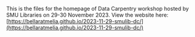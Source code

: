 This is the files for the homepage of Data Carpentry workshop hosted by SMU Libraries on 29-30 November 2023. View the website here: [https://bellaratmelia.github.io/2023-11-29-smulib-dc/](https://bellaratmelia.github.io/2023-11-29-smulib-dc/)
